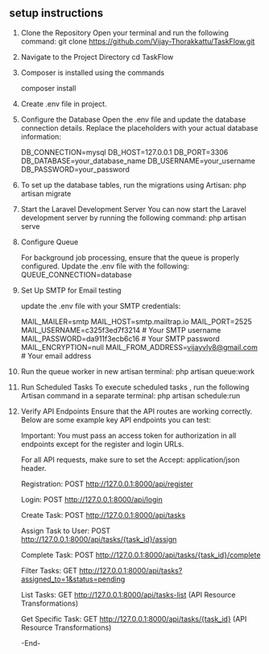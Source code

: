  ## setup instructions

 1. Clone the Repository
    Open your terminal and run the following command:
    git clone https://github.com/Vijay-Thorakkattu/TaskFlow.git

2. Navigate to the Project Directory
   cd TaskFlow

3. Composer is installed using the commands 

   composer install

4. Create .env file in project.

5. Configure the Database
    Open the .env file and update the database connection details. Replace the placeholders with your actual database information:

    DB_CONNECTION=mysql
    DB_HOST=127.0.0.1
    DB_PORT=3306
    DB_DATABASE=your_database_name
    DB_USERNAME=your_username
    DB_PASSWORD=your_password

6. To set up the database tables, run the migrations using Artisan:
   php artisan migrate

7.  Start the Laravel Development Server
    You can now start the Laravel development server by running the following command:
    php artisan serve

8. Configure Queue

   For background job processing, ensure that the queue is properly configured.
   Update the .env file with the following:
   QUEUE_CONNECTION=database

9. Set Up SMTP for Email testing

   update the .env file with your SMTP credentials:

    MAIL_MAILER=smtp
    MAIL_HOST=smtp.mailtrap.io
    MAIL_PORT=2525
    MAIL_USERNAME=c325f3ed7f3214  # Your SMTP username
    MAIL_PASSWORD=da911f3ecb6c16  # Your SMTP password
    MAIL_ENCRYPTION=null
    MAIL_FROM_ADDRESS=vijayvly8@gmail.com  # Your email address

10. Run the queue worker in new artisan terminal: 
   php artisan queue:work

12. Run Scheduled Tasks
    To execute scheduled tasks , run the following Artisan command in a separate terminal:
    php artisan schedule:run

13. Verify API Endpoints
    Ensure that the API routes are working correctly. Below are some example key API endpoints you can test:

    Important: You must pass an access token for authorization in all endpoints except for the register and login URLs.

    For all API requests, make sure to set the Accept: application/json header.

    Registration:
    POST http://127.0.0.1:8000/api/register

    Login:
    POST http://127.0.0.1:8000/api/login

    Create Task:
    POST http://127.0.0.1:8000/api/tasks

    Assign Task to User:
    POST http://127.0.0.1:8000/api/tasks/{task_id}/assign

    Complete Task:
    POST http://127.0.0.1:8000/api/tasks/{task_id}/complete

    Filter Tasks:
    GET http://127.0.0.1:8000/api/tasks?assigned_to=1&status=pending

    List Tasks:
    GET http://127.0.0.1:8000/api/tasks-list (API Resource Transformations)

    Get Specific Task:
    GET http://127.0.0.1:8000/api/tasks/{task_id} (API Resource Transformations)

    -End- 






  
